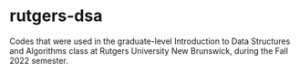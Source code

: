# rutgers-dsa
Codes that were used in the graduate-level Introduction to Data Structures and Algorithms class at Rutgers University New Brunswick, during the Fall 2022 semester.
